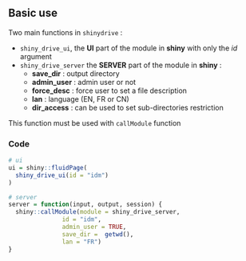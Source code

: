 ## Basic use

Two main functions in `shinydrive` :

- ``shiny_drive_ui``, the **UI** part of the module in **shiny** with only the *id* argument
- ``shiny_drive_server`` the **SERVER** part of the module in **shiny** : 
    + **save_dir** : output directory
    + **admin_user** : admin user or not
    + **force_desc** : force user to set a file description
    + **lan** : language (EN, FR or CN)
    + **dir_access** : can be used to set sub-directories restriction
    
This function must be used with ``callModule`` function

### Code

``` r
# ui
ui = shiny::fluidPage(
  shiny_drive_ui(id = "idm")
)

# server
server = function(input, output, session) {
  shiny::callModule(module = shiny_drive_server,
               id = "idm",
               admin_user = TRUE,
               save_dir =  getwd(),
               lan = "FR")
}
```
